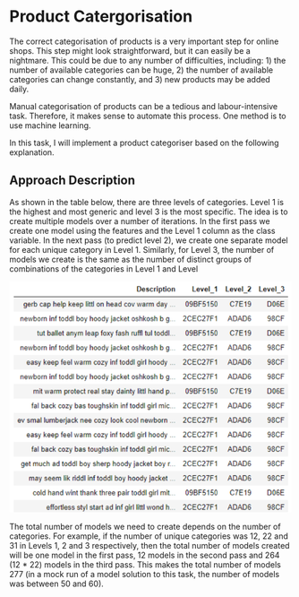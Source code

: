 <h1>Product Catergorisation</h1>

The correct categorisation of products is a very important step for online
shops. This step might look straightforward, but it can easily be a nightmare.
This could be due to any number of difficulties, including: 1) the number of
available categories can be huge, 2) the number of available categories can
change constantly, and 3) new products may be added daily.

Manual categorisation of products can be a tedious and labour-intensive task.
Therefore, it makes sense to automate this process. One method is to use
machine learning.

In this task, I will implement a product categoriser based on the following
explanation.

<h2>Approach Description</h2>

As shown in the table below, there are three levels of categories. Level 1 is
the highest and most generic and level 3 is the most specific. The idea is to
create multiple models over a number of iterations.
In the first pass we create one model using the features and the Level 1
column as the class variable.
In the next pass (to predict level 2), we create one separate model for each
unique category in Level 1.
Similarly, for Level 3, the number of models we create is the same as the
number of distinct groups of combinations of the categories in Level 1 and
Level

<img src="Product_categorisation.png">

The total number of models we need to create depends on the number of
categories. For example, if the number of unique categories was 12, 22 and
31 in Levels 1, 2 and 3 respectively, then the total number of models created
will be one model in the first pass, 12 models in the second pass and 264 (12
\* 22) models in the third pass. This makes the total number of models 277 (in
a mock run of a model solution to this task, the number of models was
between 50 and 60).
